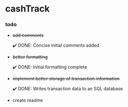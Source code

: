 # cashTrack

### todo
- ~~add comments~~

  ✔️ DONE: Concise initial comments added
- ~~better formatting~~

  ✔️ DONE: Initial formatting complete
- ~~implement better storage of transaction information~~  

  ✔️ DONE: Writes transaction data to an SQL database
- create readme
